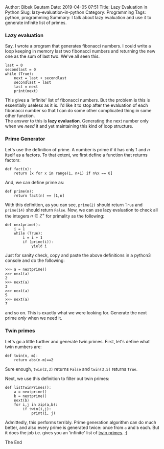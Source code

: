 Author: Bibek Gautam
Date: 2019-04-05 07:51
Title: Lazy Evaluation in Python
Slug: lazy-evaluation-in-python
Category: Programming
Tags: python, programming
Summary: I talk about lazy evaluation and use it to generate infinite list of primes.

### Lazy evaluation
Say, I wrote a program that generates fibonacci numbers. I could write a loop keeping in memory last
two fibonacci numbers and returning the new one as the sum of last two. We've all seen this.
```python3
last = 0
secondlast = 0
while (True):
    next = last + secondlast
    secondlast = last
    last = next
    print(next)
```

This gives a 'infinite' list of fibonacci numbers. But the problem is this is essentially useless as it is.
I'd like it to stop after the evaluation of each fibonacci number so that I can do some other complicated thing in some other
function.  
The answer to this is **lazy evaluation**. Generating the next number only when we *need* it
and yet maintaining this kind of loop structure.

### Prime Generator
Let's use the definition of prime. A number is prime if it has only
$1$ and $n$ itself as a factors. To that extent, we first define a function that returns
factors:
```python3
def fact(n):
    return [x for x in range(1, n+1) if n%x == 0]
```
And, we can define prime as:

```python3
def prime(n):
    return fact(n) == [1,n]
```

With this definition, as you can see, `prime(2)` should return `True` and `prime(14)` should return `False`. Now, we can use lazy evaluation to check all the integers $n \in Z ^+$ for primality as the following:

```python3
def nextprime():
    i = 1
    while (True):
        i = i + 1
        if (prime(i)):
            yield i
```

Just for sanity check, copy and paste the above definitions in a python3 console and do the
following:
```python3
>>> a = nextprime()
>>> next(a)
2
>>> next(a)
3
>>> next(a)
5
>>> next(a)
7
```
and so on. This is exactly what we were looking for. Generate the next prime *only* when we need it.

### Twin primes
Let's go a little further and generate twin primes. First, let's define what twin numbers are:
```python3
def twin(n, m):
    return abs(n-m)==2
```
Sure enough, `twin(2,3)` returns `False` and `twin(3,5)` returns `True`.

Next, we use this definition to filter out twin primes:
```python3
def listTwinPrimes():
    a = nextprime()
    b = nextprime()
    next(b)
    for i,j in zip(a,b):
        if twin(i,j):
            print(i, j)
```

Admittedly, this performs terribly. Prime generation algorithm can do much better, and also every
prime is generated twice: once from `a` and `b` each. But it does the job i.e. gives you an 'infinite'
list of [twin primes](https://en.wikipedia.org/wiki/Twin_prime). ;)

The End

